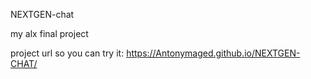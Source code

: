 NEXTGEN-chat

my alx final project

project url so you can try it: https://Antonymaged.github.io/NEXTGEN-CHAT/